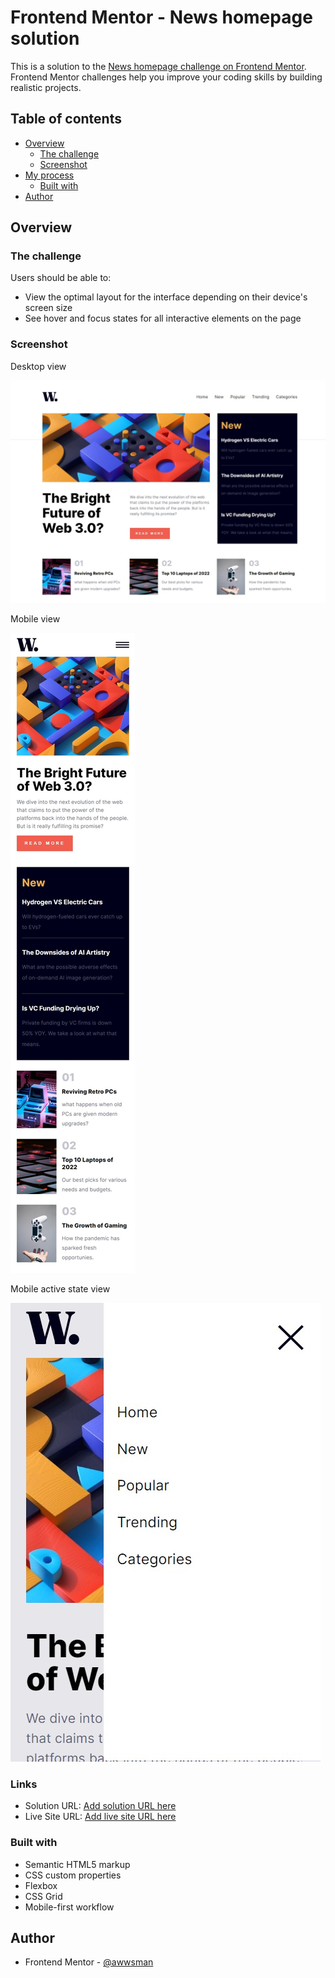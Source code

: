 # Frontend Mentor - News homepage solution

This is a solution to the [News homepage challenge on Frontend Mentor](https://www.frontendmentor.io/challenges/news-homepage-H6SWTa1MFl). Frontend Mentor challenges help you improve your coding skills by building realistic projects.

## Table of contents

- [Overview](#overview)
  - [The challenge](#the-challenge)
  - [Screenshot](#screenshot)
- [My process](#my-process)
  - [Built with](#built-with)
- [Author](#author)

## Overview

### The challenge

Users should be able to:

- View the optimal layout for the interface depending on their device's screen size
- See hover and focus states for all interactive elements on the page

### Screenshot

Desktop view

![](./screenshot.jpeg)

Mobile view

![](./screenshot1.jpeg)

Mobile active state view

![](./screenshot2.jpeg)

### Links

- Solution URL: [Add solution URL here](https://github.com/awwsman/news-homepage-main)
- Live Site URL: [Add live site URL here](https://awwsman.github.io/news-homepage-main/)

### Built with

- Semantic HTML5 markup
- CSS custom properties
- Flexbox
- CSS Grid
- Mobile-first workflow

## Author

- Frontend Mentor - [@awwsman](https://www.frontendmentor.io/profile/awwsman)
